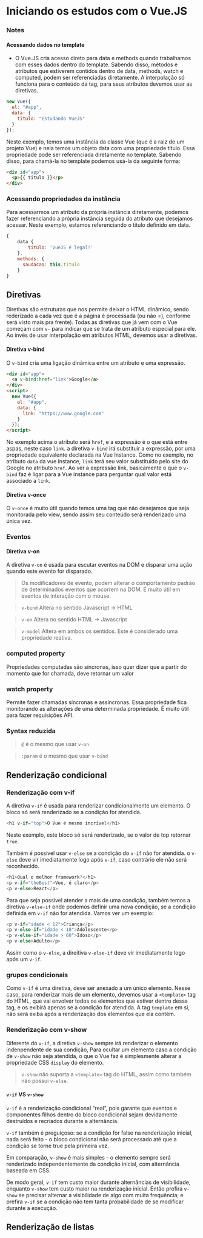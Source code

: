 ﻿# Iniciando os estudos com o Vue.JS

### Notes

#### Acessando dados no template

- O Vue.JS cria acesso direto para data e methods quando trabalhamos com esses dados dentro do template. Sabendo disso, métodos e atributos que estiverem contidos dentro de data, methods, watch e computed, podem ser referenciadas diretamente. A interpolação só funciona para o conteúdo da tag, para seus atributos devemos usar as diretivas.

```javascript
new Vue({
  el: "#app",
  data: {
    titulo: "Estudando VueJS"
  }
});
```

Neste exemplo, temos uma instância da classe Vue (que é a raiz de um projeto Vue) e nela temos um objeto data com uma propriedade título. Essa propriedade pode ser referenciada diretamente no template. Sabendo disso, para chamá-la no template podemos usá-la da seguinte forma:

```html
<div id="app">
  <p>{{ titulo }}</p>
</div>
```

### Acessando propriedades da instância

Para acessarmos um atributo da própria instância diretamente, podemos fazer referenciando a própria instância seguida do atributo que desejamos acessar. Neste exemplo, estamos referenciando o titulo definido em data.

```javascript
{
    data {
        titulo: 'VueJS é legal!'
    },
    methods: {
      saudacao: this.titulo
    }
}
```

## Diretivas

Diretivas são estruturas que nos permite deixar o HTML dinâmico, sendo rederizado a cada vez que é a página é processada (ou não =), conforme será visto mais pra frente). Todas as diretivas que já vem com o Vue começam com `v-` para indicar que se trata de um atributo especial para ele. Ao invés de usar interpolação em atributos HTML, devemos usar a diretivas.

#### Diretiva v-bind

O `v-bind` cria uma ligação dinâmica entre um atributo e uma expressão.

```html
<div id="app">
  <a v-bind:href="link">Google</a>
</div>
<script>
  new Vue({
    el: "#app",
    data: {
      link: "https://www.google.com"
    }
  });
</script>
```

No exemplo acima o atributo será `href`, e a expressão é o que está entre aspas, neste caso `link`. a diretiva `v-bind` irá substituir a expressão, por uma propriedade equivalente declarada na Vue Instance. Como no exemplo, no atributo `data` da vue instance, `link` terá seu valor substituído pelo site do Google no atributo `href`. Ao ver a expressão link, basicamente o que o `v-bind` faz é ligar para a Vue instance para perguntar qual valor está associado a `link`.

#### Diretiva v-once

O `v-once` é muito útil quando temos uma tag que não desejamos que seja monitorada pelo view, sendo assim seu conteúdo será renderizado uma única vez.

### Eventos

#### Diretiva v-on

A diretiva `v-on` é usada para escutar eventos na DOM e disparar uma ação quando este evento for disparado.

> Os modificadores de evento, podem alterar o comportamento padrão de determinados eventos que ocorrem na DOM. É muito útil em eventos de interação com o mouse.

> `v-bind` Altera no sentido Javascript -> HTML

> `v-on` Altera no sentido HTML -> Javascript

> `v-model` Altera em ambos os sentidos. Este é considerado uma propriedade reativa.

### computed property

Propriedades computadas são síncronas, isso quer dizer que a partir do momento que for chamada, deve retornar um valor

### watch property

Permite fazer chamadas síncronas e assíncronas. Essa propriedade fica monitorando as alterações de uma determinada propriedade. É muito útil para fazer requisições API.

### Syntax reduzida

> `@` é o mesmo que usar `v-on`

> `:param` é o mesmo que usar `v-bind`

## Renderização condicional

### Renderização com v-if

A diretiva `v-if` é usada para renderizar condicionalmente um elemento. O bloco só será renderizado se a condição for atendida.

```javascript
<h1 v-if="top">O Vue é mesmo incrível</h1>
```

Neste exemplo, este bloco só será renderizado, se o valor de top retornar `true`.

Também é possível usar `v-else` se a condição do `v-if` não for atendida. o `v-else` deve vir imediatamente logo após `v-if`, caso contrário ele não será reconhecido.

```javascript
<h1>Qual o melhor framework?</h1>
<p v-if="theBest">Vue, é claro</p>
<p v-else>React</p>
```

Para que seja possível atender a mais de uma condição, também temos a diretiva `v-else-if` onde podemos definir uma nova condição, se a condição definida em `v-if` não for atendida. Vamos ver um exemplo:

```javascript
<p v-if="idade < 12">Criança</p>
<p v-else-if="idade < 18">Adolescente</p>
<p v-else-if="idade > 60">Idoso</p>
<p v-else>Adulto</p>
```

Assim como o `v-else`, a direitiva `v-else-if` deve vir imediatamente logo após um `v-if`.

### grupos condicionais

Como `v-if` é uma diretiva, deve ser anexado a um único elemento. Nesse caso, para renderizar mais de um elemento, devemos usar a `<template>` tag do HTML, que vai envolver todos os elementos que estiver dentro dessa tag, e os exibirá apenas se a condição for atendida. A tag `template` em si, não será exiba após a renderização dos elementos que ela contém.

### Renderização com v-show

Diferente do `v-if`, a diretiva `v-show` sempre irá renderizar o elemento indenpendente de sua condição, Para ocultar um elemento caso a condição de `v-show` não seja atendida, o que o Vue faz é simplesmente alterar a propriedade CSS `display` do elemento.

> `v-show` não suporta a `<template>` tag do HTML, assim como também não possui `v-else`.

#### `v-if` VS `v-show`

`v-if` é a renderização condicional “real”, pois garante que eventos e componentes filhos dentro do bloco condicional sejam devidamente destruídos e recriados durante a alternância.

`v-if` também é preguiçoso: se a condição for false na renderização inicial, nada será feito - o bloco condicional não será processado até que a condição se torne true pela primeira vez.

Em comparação, `v-show` é mais simples - o elemento sempre será renderizado independentemente da condição inicial, com alternância baseada em CSS.

De modo geral, `v-if` tem custo maior durante alternâncias de visibilidade, enquanto `v-show` tem custo maior na renderização inicial. Então prefira `v-show` se precisar alternar a visibilidade de algo com muita frequência; e prefira `v-if` se a condição não tem tanta probabilidade de se modificar durante a execução.

## Renderização de listas

